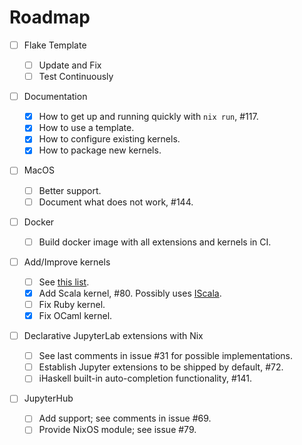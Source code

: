 # Roadmap

- [ ] Flake Template

    - [ ] Update and Fix
    - [ ] Test Continuously

- [ ] Documentation

    - [x] How to get up and running quickly with `nix run`, #117.
    - [x] How to use a template.
    - [x] How to configure existing kernels.
    - [x] How to package new kernels.

- [ ] MacOS

    - [ ] Better support.
    - [ ] Document what does not work, #144.

- [ ] Docker

    - [ ] Build docker image with all extensions and kernels in CI.

- [ ] Add/Improve kernels

    - [ ] See [this list](https://github.com/tweag/jupyterWith/issues/79#issuecomment-670774373).
    - [x] Add Scala kernel, #80. Possibly uses [IScala](https://github.com/mattpap/IScala).
    - [ ] Fix Ruby kernel.
    - [x] Fix OCaml kernel.

- [ ] Declarative JupyterLab extensions with Nix

    - [ ] See last comments in issue #31 for possible implementations.
    - [ ] Establish Jupyter extensions to be shipped by default, #72.
    - [ ] iHaskell built-in auto-completion functionality, #141.

- [ ] JupyterHub

    - [ ] Add support; see comments in issue #69.
    - [ ] Provide NixOS module; see issue #79.
